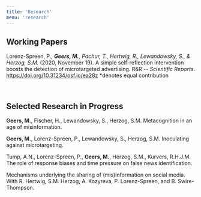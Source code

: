 ```yaml
---
title: 'Research'
menu: 'research'
---
```



## Working Papers

Lorenz-Spreen, P.*, **Geers, M.**, Pachur, T., Hertwig, R., Lewandowsky, S., & Herzog, S.M.* (2020, November 19). A simple self-reflection intervention boosts the detection of microtargeted advertising. R&R -- _Scientific Reports_. https://doi.org/10.31234/osf.io/ea28z *denotes equal contribution

<br>

## Selected Research in Progress

**Geers, M.**, Fischer, H., Lewandowsky, S., Herzog, S.M. Metacognition in an age of misinformation.

**Geers, M.**, Lorenz-Spreen, P., Lewandowsky, S., Herzog, S.M. Inoculating against microtargeting.

Tump, A.N., Lorenz-Spreen, P., **Geers, M.**, Herzog, S.M., Kurvers, R.H.J.M. The role of response biases and time pressure on false news identification.

Mechanisms underlying the sharing of (mis)information on social media. With R. Hertwig, S.M. Herzog, A. Kozyreva, P. Lorenz-Spreen, and B. Swire-Thompson.
